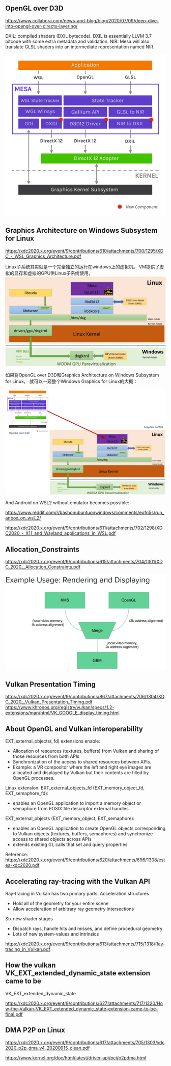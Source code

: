 
## OpenGL over D3D

https://www.collabora.com/news-and-blog/blog/2020/07/09/deep-dive-into-opengl-over-directx-layering/

DXIL: compiled shaders (DXIL bytecode). DXIL is essentially LLVM 3.7 bitcode with some extra metadata and validation.
NIR: Mesa will also translate GLSL shaders into an intermediate representation named NIR.

![d3d12-architecture](d3d12_architecture.png)

## Graphics Architecture on Windows Subsystem for Linux 
https://xdc2020.x.org/event/9/contributions/610/attachments/700/1295/XDC_-_WSL_Graphics_Architecture.pdf

Linux子系统其实就是一个完全独立的运行在windows上的虚拟机。
VM提供了虚拟的显存和虚拟的GPU供Linux子系统使用。
![GraphicsOnWSL](graphics_on_wsl.jpg)

如果将OpenGL over D3D和Graphics Architecture on Windows Subsystem for Linux， 就可以一窥整个Windows Graphics for Linux的大概：

![GraphicsOnWSL2](graphics_on_wsl2.png)

And Android on WSL2 without emulator becomes possible:

https://www.reddit.com/r/bashonubuntuonwindows/comments/eofn5s/run_anbox_on_wsl_2/

https://xdc2020.x.org/event/9/contributions/611/attachments/702/1298/XDC2020_-_X11_and_Wayland_applications_in_WSL.pdf

## Allocation_Constraints

https://xdc2020.x.org/event/9/contributions/615/attachments/704/1301/XDC_2020__Allocation_Constraints.pdf

![AllocationConstraints](AllocationConstraints.JPG)

## Vulkan Presentation Timing

https://xdc2020.x.org/event/9/contributions/867/attachments/706/1304/XDC_2020__Vulkan_Presentation_Timing.pdf
https://www.khronos.org/registry/vulkan/specs/1.2-extensions/man/html/VK_GOOGLE_display_timing.html


## About OpenGL and Vulkan interoperability
EXT_external_objects(_fd) extensions enable:
- Allocation of resources (textures, buffers) from Vulkan and sharing
of those resources from both APIs
- Synchronization of the access to shared resources between APIs.
- Example: a VR compositor where the left and right eye images are allocated and
displayed by Vulkan but their contents are filled by OpenGL processes.


Linux extension:
EXT_external_objects_fd (EXT_memory_object_fd, EXT_semaphore_fd):
- enables an OpenGL application to import a memory object or semaphore
from POSIX file descriptor external handles

EXT_external_objects (EXT_memory_object, EXT_semaphore):
- enables an OpenGL application to create OpenGL objects corresponding to
Vulkan objects (textures, buffers, semaphores) and synchronize access to
shared objects across APIs
- extends existing GL calls that set and query properties

Reference:
https://xdc2020.x.org/event/9/contributions/620/attachments/696/1308/estea-xdc2020.pdf

## Accelerating ray-tracing with the Vulkan API
Ray-tracing in Vulkan has two primary parts:
Acceleration structures
- Hold all of the geometry for your entire scene
- Allow acceleration of arbitrary ray geometry intersections

Six new shader stages
- Dispatch rays, handle hits and misses, and define procedural geometry
- Lots of new system-values and intrinsics

https://xdc2020.x.org/event/9/contributions/613/attachments/715/1318/Ray-tracing_in_Vulkan.pdf

## How the vulkan VK_EXT_extended_dynamic_state extension came to be

VK_EXT_extended_dynamic_state

https://xdc2020.x.org/event/9/contributions/627/attachments/717/1320/How-the-Vulkan-VK_EXT_extended_dynamic_state-extension-came-to-be-final.pdf


## DMA P2P on Linux

https://xdc2020.x.org/event/9/contributions/617/attachments/705/1303/xdc2020_p2p_dma_v4_20200915_clean.pdf

https://www.kernel.org/doc/html/latest/driver-api/pci/p2pdma.html